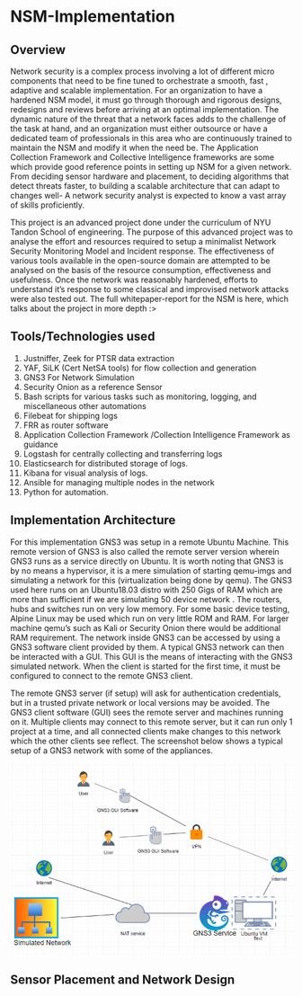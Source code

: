 # NSM-Implementation

## Overview
Network security is a complex process involving a lot of different micro components that need to be fine tuned to orchestrate a smooth, fast , adaptive and scalable implementation. For an organization to have a hardened NSM model, it must go through thorough and rigorous designs, redesigns and reviews before arriving at an optimal implementation. The dynamic nature of the threat that a network faces adds to the challenge of the task at hand, and an organization must either outsource or have a dedicated team of professionals in this area who are continuously trained to maintain the NSM and modify it when the need be. The Application Collection Framework and Collective Intelligence frameworks are some which provide good reference points in setting up NSM for a given network. From deciding sensor hardware and placement, to deciding algorithms that detect threats faster, to building a scalable architecture that can adapt to changes well- A network security analyst is expected to know a vast array of skills proficiently.

This project is an advanced project done under the curriculum of NYU Tandon School of engineering. The purpose of this advanced project was to analyse the effort and resources required to setup a minimalist Network Security Monitoring Model and Incident response. The effectiveness of various tools available in the open-source domain are attempted to be analysed on the basis of the resource consumption, effectiveness and usefulness. Once the network was reasonably hardened, efforts to understand it’s response to some classical and improvised network attacks were also tested out. The full whitepaper-report for the NSM is here, which talks about the project in more depth
:>  

## Tools/Technologies used
1. Justniffer, Zeek for PTSR data extraction
2. YAF, SiLK (Cert NetSA tools) for flow collection and generation
3. GNS3 For Network Simulation
4. Security Onion as a reference Sensor
5. Bash scripts for various tasks such as monitoring, logging, and miscellaneous other automations
6. Filebeat for shipping logs
7. FRR as router software
8. Application Collection Framework /Collection Intelligence Framework as guidance
9. Logstash for centrally collecting and transferring logs
10. Elasticsearch for distributed storage of logs.
11. Kibana for visual analysis of logs.
12. Ansible for managing multiple nodes in the network
13. Python for automation.

## Implementation Architecture
For this implementation GNS3 was setup in a remote Ubuntu Machine. This remote version of GNS3 is also called the remote server version wherein GNS3 runs as a service directly on Ubuntu. It is worth noting that GNS3 is by no means a hypervisor, it is a mere simulation of starting qemu-imgs and simulating a network for this (virtualization being done by qemu). The GNS3 used here runs on an Ubuntu18.03 distro with 250 Gigs of RAM which are more than sufficient if we are simulating 50 device network . The routers, hubs and switches run on very low memory. For some basic device testing, Alpine Linux may be used which run on very little ROM and RAM. For larger machine qemu’s such as Kali or Security Onion there would be additional RAM requirement. The network inside GNS3 can be accessed by using a GNS3 software client provided by them. A typical GNS3 network can then be interacted with a GUI. This GUI is the means of interacting with the GNS3 simulated network. When the client is started for the first time, it must be configured to connect to the remote GNS3 client.

The remote GNS3 server (if setup) will ask for authentication credentials, but in a trusted private network or local versions may be avoided. The GNS3 client software (GUI) sees the remote server and machines running on it. Multiple clients may connect to this remote server, but it can run only 1 project at a time, and all connected clients make changes to this network which the other clients see reflect.
The screenshot below shows a typical setup of a GNS3 network with some of the appliances.

![simoverview](images\simoverview.PNG)

## Sensor Placement and Network Design
